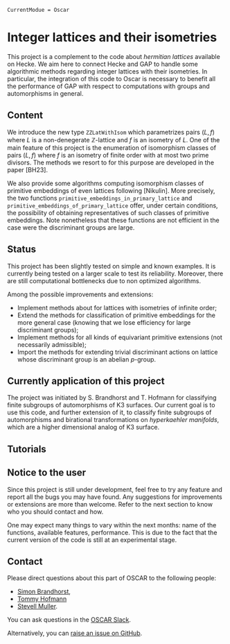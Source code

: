 ```@meta
CurrentModue = Oscar
```

# Integer lattices and their isometries

This project is a complement to the code about *hermitian lattices* available
on Hecke. We aim here to connect Hecke and GAP to handle some algorithmic
methods regarding integer lattices with their isometries. In particular,
the integration of this code to Oscar is necessary to benefit all the
performance of GAP with respect to computations with groups and automorphisms in
general.

## Content

We introduce the new type `ZZLatWithIsom` which parametrizes pairs $(L, f)$ where
$L$ is a non-denegerate $\mathbb{Z}$-lattice and $f$ is an isometry of $L$. One
of the main feature of this project is the enumeration of isomorphism classes of
pairs $(L, f)$ where $f$ is an isometry of finite order with at most two prime
divisors. The methods we resort to for this purpose are developed in the paper
[BH23].

We also provide some algorithms computing isomorphism classes of primitive
embeddings of even lattices following [Nikulin]. More precisely, the two
functions `primitive_embeddings_in_primary_lattice` and
`primitive_embeddings_of_primary_lattice` offer, under certain conditions,
the possibility of obtaining representatives of such classes of primitive
embeddings. Note nonetheless that these functions are not efficient in the case
were the discriminant groups are large.

## Status

This project has been slightly tested on simple and known examples. It is
currently being tested on a larger scale to test its reliability. Moreover,
there are still computational bottlenecks due to non optimized algorithms.

Among the possible improvements and extensions:
* Implement methods about for lattices with isometries of infinite order;
* Extend the methods for classification of primitive embeddings for the more
  general case (knowing that we lose efficiency for large discriminant groups);
* Implement methods for all kinds of equivariant primitive extensions (not
  necessarily admissible);
* Import the methods for extending trivial discriminant actions on lattice whose
  discriminant group is an abelian $p$-group.

## Currently application of this project

The project was initiated by S. Brandhorst and T. Hofmann for classifying
finite subgroups of automorphisms of K3 surfaces. Our current goal is to use
this code, and further extension of it, to classify finite subgroups of
automorphisms and birational transformations on *hyperkaehler manifolds*, which
are a higher dimensional analog of K3 surface.

## Tutorials


## Notice to the user

Since this project is still under development, feel free to try any feature and
report all the bugs you may have found. Any suggestions for improvements or
extensions are more than welcome. Refer to the next section to know who you
should contact and how.

One may expect many things to vary within the next months: name of the functions,
available features, performance. This is due to the fact that the current
version of the code is still at an experimental stage.

## Contact

Please direct questions about this part of OSCAR to the following people:
* [Simon Brandhorst](https://www.math.uni-sb.de/ag/brandhorst/index.php?lang=en),
* [Tommy Hofmann](https://www.thofma.com/)
* [Stevell Muller](https://www.math.uni-sb.de/ag/brandhorst/index.php?option=com_content&view=article&id=26:muller-en-1&catid=18&lang=en&Itemid=114).

You can ask questions in the [OSCAR Slack](https://www.oscar-system.org/community/#slack).

Alternatively, you can [raise an issue on GitHub](https://github.com/oscar-system/Oscar.jl).
